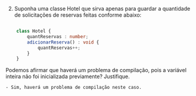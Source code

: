 2. Suponha uma classe Hotel que sirva apenas para guardar a quantidade de
   solicitações de reservas feitas conforme abaixo:

```typescript

    class Hotel {
        quantReservas : number;
        adicionarReserva() : void {
            quantReservas++;
        }
    }

```

   Podemos afirmar que haverá um problema de compilação, pois a variável inteira não
   foi inicializada previamente? Justifique.

    - Sim, haverá um problema de compilação neste caso.